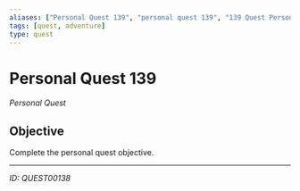```yaml
---
aliases: ["Personal Quest 139", "personal quest 139", "139 Quest Personal"]
tags: [quest, adventure]
type: quest
---
```


# Personal Quest 139

*Personal Quest*

## Objective
Complete the personal quest objective.

---
*ID: QUEST00138*